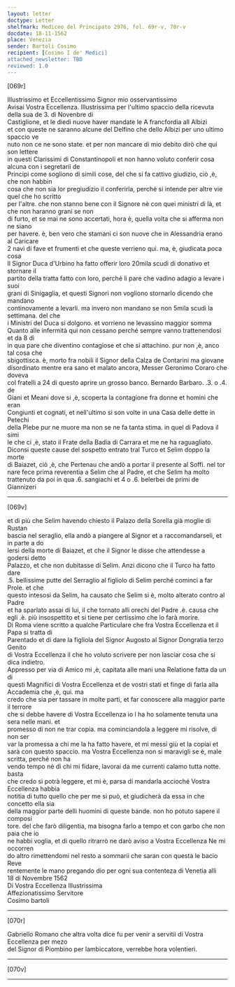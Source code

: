 ```yaml
---
layout: letter
doctype: Letter
shelfmark: Mediceo del Principato 2976, fol. 69r-v, 70r-v
docdate: 18-11-1562
place: Venezia
sender: Bartoli Cosimo
recipient: [Cosimo I de' Medici]
attached_newsletter: TBD
reviewed: 1.0
---
```


[069r]  
  
  
  
Illustrissimo et Eccellentissimo Signor mio osservantissimo  
Avisai Vostra Eccellenza. Illustrissima per l'ultimo spaccio della ricevuta della sua de 3. di Novenbre di  
Castiglione, et le diedi nuove haver mandate le A francfordia all Albizi  
et con queste ne saranno alcune del Delfino che dello Albizi per uno ultimo spaccio ve  
nuto non ce ne sono state. et per non mancare di mio debito dirò che qui son lettere  
in questi Clarissimi di Constantinopoli et non hanno voluto conferir cosa alcuna con i segretarii de  
Principi come sogliono di simili cose, del che si fa cattivo giudizio, ciò ,è, che non habbin  
cosa che non sia lor pregiudizio il conferirla, perché si intende per altre vie quel che ho scritto  
per l'altre. che non stanno bene con il Signore nè con quei ministri di là, et che non haranno grani se non  
di furto, et se mai ne sono accertati, hora è, quella volta che si afferma non ne siano  
per havere. è, ben vero che stamani ci son nuove che in Alessandria erano al Caricare  
2 navi di fave et frumenti et che queste verrieno qui. ma, è, giudicata poca cosa  
Il Signor Duca d'Urbino ha fatto offerir loro 20mila scudi di donativo et stornare il  
partito della tratta fatto con loro, perché li pare che vadino adagio a levare i suoi  
grani di Sinigaglia, et questi Signori non vogliono stornarlo dicendo che mandano  
continovamente a levarli. ma invero non mandano se non 5mila scudi la settimana. del che  
i Ministri del Duca si dolgono. et vorrieno ne levassino maggior somma  
Quanto alle infermità qui non cessano perché sempre vanno trattenendosi et da 8 dì  
in qua pare che diventino contagiose et che si attachino. pur non ,è, anco tal cosa che  
sbigottisca. è, morto fra nobili il Signor della Calza de Contarini ma giovane  
disordinato mentre era sano et malato ancora, Messer Geronimo Coraro che doveva  
col fratelli a 24 di questo aprire un grosso banco. Bernardo Barbaro. .3. o .4. de  
Giani et Meani dove si ,è, scoperta la contagione fra donne et homini che eran  
Congiunti et cognati, et nell'ultimo si son volte in una Casa delle dette in Petechi  
della Plebe pur ne muore ma non se ne fa tanta stima. in quel di Padova il simi  
le che ci ,è, stato il Frate della Badia di Carrara et me ne ha raguagliato.  
Diconsi queste cause del sospetto entrato tral Turco et Selim doppo la morte  
di Baiazet, ciò ,è, che Pertenau che andò a portar il presente al Soffi. nel tor  
nare fece prima reverentia a Selim che al Padre, et che Selim ha molto  
trattenuto da poi in qua .6. sangiachi et 4 o .6. belerbei de primi de Giannizeri  
  
---  

[069v]  
  
  
et di più che Selim havendo chiesto il Palazo della Sorella già moglie di Rustan  
bascia nel seraglio, ella andò a piangere al Signor et a raccomandarseli, et in parte a do  
lersi della morte di Baiazet, et che il Signor le disse che attendesse a godersi detto  
Palazzo, et che non dubitasse di Selim. Anzi dicono che il Turco ha fatto dare  
.5. bellissime putte del Serraglio al figliolo di Selim perché cominci a far Prole. et che  
questo intesosi da Selim, ha causato che Selim si è, molto alterato contro al Padre  
et ha sparlato assai di lui, il che tornato alli orechi del Padre .è. causa che  
egli .è. più insospettito et si tiene per certissimo che lo farà morire.  
Di Roma viene scritto a qualche Particulare che fra Vostra Eccellenza et il Papa si tratta di  
Parentado et di dare la figliola del Signor Augosto al Signor Dongratia terzo Genito  
di Vostra Eccellenza il che ho voluto scrivere per non lasciar cosa che si dica indietro.  
Appresso per via di Amico mi ,è, capitata alle mani una Relatione fatta da un di  
questi Magnifici di Vostra Eccellenza et de vostri stati et finge di farla alla Accademia che ,è, qui. ma  
credo che sia per tassare in molte parti, et far conoscere alla maggior parte il terrore  
che si debbe havere di Vostra Eccellenza io l ha ho solamente tenuta una sera nelle mani. et  
promesso di non ne trar copia. ma cominciandola a leggere mi risolve, di non ser  
var la promessa a chi me la ha fatto havere, et mi messi giù et la copiai et  
sarà con questo spaccio. ma Vostra Eccellenza non si maravigli se è, male scritta, perché non ha  
vendo tempo nè di chi mi fidare, lavorai da me currenti calamo tutta notte. basta  
che credo si potrà leggere, et mi è, parsa di mandarla accioché Vostra Eccellenza habbia  
notitia di tutto quello che per me si può, et giudicherà da essa in che concetto ella sia  
della maggior parte delli huomini di queste bande. non ho potuto sapere il composi  
tore. del che farò diligentia, ma bisogna farlo a tempo et con garbo che non paia che io  
ne habbi voglia, et di quello ritrarrò ne darò aviso a Vostra Eccellenza Ne mi occorren  
do altro rimettendomi nel resto a sommarii che saran con questa le bacio Reve   
rentemente le mano pregando dio per ogni sua contenteza di Venetia alli  
18 di Novembre 1562  
Di Vostra Eccellenza Illustrissima  
Affezionatissimo Servitore  
Cosimo bartoli  
  
---  

[070r]  
  
  
Gabriello Romano che altra volta dice fu per venir a servitii di Vostra Eccellenza per mezo  
del Signor di Piombino per lambiccatore, verrebbe hora volentieri.  
  
---  

[070v]  
  
  
  
---  


